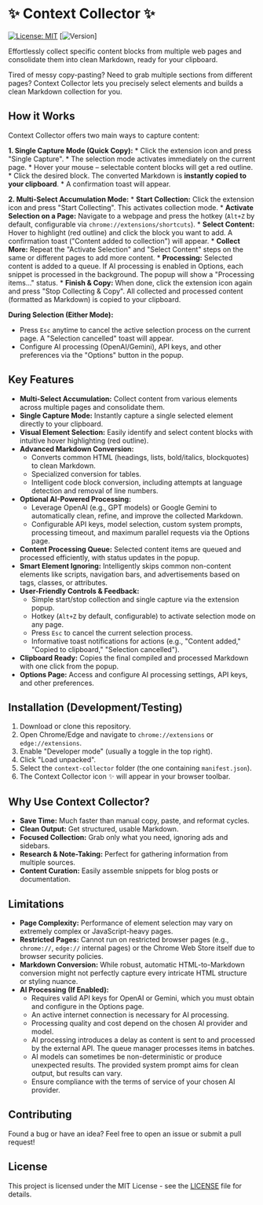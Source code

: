 # ✨ Context Collector ✨

[![License: MIT](https://img.shields.io/badge/License-MIT-blue.svg)](LICENSE)
[![Version](https://img.shields.io/badge/version-1.0.1-green.svg)]

Effortlessly collect specific content blocks from multiple web pages and consolidate them into clean Markdown, ready for your clipboard.

<!-- Optional: Add a GIF/Screenshot here demonstrating the selection process -->
<!-- ![Context Collector Demo](link_to_your_gif_or_screenshot.gif) -->

Tired of messy copy-pasting? Need to grab multiple sections from different pages? Context Collector lets you precisely select elements and builds a clean Markdown collection for you.

## How it Works

Context Collector offers two main ways to capture content:

**1. Single Capture Mode (Quick Copy):**
    *   Click the extension icon and press "Single Capture".
    *   The selection mode activates immediately on the current page.
    *   Hover your mouse – selectable content blocks will get a red outline.
    *   Click the desired block. The converted Markdown is **instantly copied to your clipboard**.
    *   A confirmation toast will appear.

**2. Multi-Select Accumulation Mode:**
    *   **Start Collection:** Click the extension icon and press "Start Collecting". This activates collection mode.
    *   **Activate Selection on a Page:** Navigate to a webpage and press the hotkey (`Alt+Z` by default, configurable via `chrome://extensions/shortcuts`).
    *   **Select Content:** Hover to highlight (red outline) and click the block you want to add. A confirmation toast ("Content added to collection") will appear.
    *   **Collect More:** Repeat the "Activate Selection" and "Select Content" steps on the same or different pages to add more content.
    *   **Processing:** Selected content is added to a queue. If AI processing is enabled in Options, each snippet is processed in the background. The popup will show a "Processing items..." status.
    *   **Finish & Copy:** When done, click the extension icon again and press "Stop Collecting & Copy". All collected and processed content (formatted as Markdown) is copied to your clipboard.

**During Selection (Either Mode):**
*   Press `Esc` anytime to cancel the active selection process on the current page. A "Selection cancelled" toast will appear.
*   Configure AI processing (OpenAI/Gemini), API keys, and other preferences via the "Options" button in the popup.

## Key Features

*   **Multi-Select Accumulation:** Collect content from various elements across multiple pages and consolidate them.
*   **Single Capture Mode:** Instantly capture a single selected element directly to your clipboard.
*   **Visual Element Selection:** Easily identify and select content blocks with intuitive hover highlighting (red outline).
*   **Advanced Markdown Conversion:**
    *   Converts common HTML (headings, lists, bold/italics, blockquotes) to clean Markdown.
    *   Specialized conversion for tables.
    *   Intelligent code block conversion, including attempts at language detection and removal of line numbers.
*   **Optional AI-Powered Processing:**
    *   Leverage OpenAI (e.g., GPT models) or Google Gemini to automatically clean, refine, and improve the collected Markdown.
    *   Configurable API keys, model selection, custom system prompts, processing timeout, and maximum parallel requests via the Options page.
*   **Content Processing Queue:** Selected content items are queued and processed efficiently, with status updates in the popup.
*   **Smart Element Ignoring:** Intelligently skips common non-content elements like scripts, navigation bars, and advertisements based on tags, classes, or attributes.
*   **User-Friendly Controls & Feedback:**
    *   Simple start/stop collection and single capture via the extension popup.
    *   Hotkey (`Alt+Z` by default, configurable) to activate selection mode on any page.
    *   Press `Esc` to cancel the current selection process.
    *   Informative toast notifications for actions (e.g., "Content added," "Copied to clipboard," "Selection cancelled").
*   **Clipboard Ready:** Copies the final compiled and processed Markdown with one click from the popup.
*   **Options Page:** Access and configure AI processing settings, API keys, and other preferences.

## Installation (Development/Testing)

1.  Download or clone this repository.
2.  Open Chrome/Edge and navigate to `chrome://extensions` or `edge://extensions`.
3.  Enable "Developer mode" (usually a toggle in the top right).
4.  Click "Load unpacked".
5.  Select the `context-collector` folder (the one containing `manifest.json`).
6.  The Context Collector icon ✨ will appear in your browser toolbar.

## Why Use Context Collector?

*   **Save Time:** Much faster than manual copy, paste, and reformat cycles.
*   **Clean Output:** Get structured, usable Markdown.
*   **Focused Collection:** Grab only what you need, ignoring ads and sidebars.
*   **Research & Note-Taking:** Perfect for gathering information from multiple sources.
*   **Content Curation:** Easily assemble snippets for blog posts or documentation.

## Limitations

*   **Page Complexity:** Performance of element selection may vary on extremely complex or JavaScript-heavy pages.
*   **Restricted Pages:** Cannot run on restricted browser pages (e.g., `chrome://`, `edge://` internal pages) or the Chrome Web Store itself due to browser security policies.
*   **Markdown Conversion:** While robust, automatic HTML-to-Markdown conversion might not perfectly capture every intricate HTML structure or styling nuance.
*   **AI Processing (If Enabled):**
    *   Requires valid API keys for OpenAI or Gemini, which you must obtain and configure in the Options page.
    *   An active internet connection is necessary for AI processing.
    *   Processing quality and cost depend on the chosen AI provider and model.
    *   AI processing introduces a delay as content is sent to and processed by the external API. The queue manager processes items in batches.
    *   AI models can sometimes be non-deterministic or produce unexpected results. The provided system prompt aims for clean output, but results can vary.
    *   Ensure compliance with the terms of service of your chosen AI provider.

## Contributing

Found a bug or have an idea? Feel free to open an issue or submit a pull request!

## License

This project is licensed under the MIT License - see the [LICENSE](LICENSE) file for details.